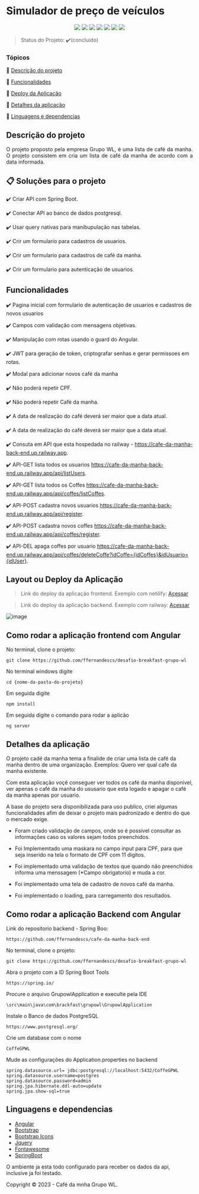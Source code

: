 <h1>Simulador de preço de veículos</h1> 

<p align="center">
  <img src="https://img.shields.io/static/v1?label=angular&message=framework&color=blue&style=for-the-badge&logo=ANGULAR"/>
  <img src="http://img.shields.io/static/v1?label=TypeScript&message=Bootstrap&color=red&style=for-the-badge&logo=typescript"/>
   <img src="http://img.shields.io/static/v1?label=Bootstrap&message=Bootstrap&color=red&style=for-the-badge&logo=bootstrap"/>
  <img src="https://img.shields.io/static/v1?label=Netilify&message=deploy&color=blue&style=for-the-badge&logo=netlify"/>
 <img src="https://img.shields.io/static/v1?label=Railway&message=deploy&color=blue&style=for-the-badge&logo=railway"/>
   <img src="https://img.shields.io/static/v1?label=Postgresql&message=deploy&color=blue&style=for-the-badge&logo=postgresql"/>
  
   <img src="http://img.shields.io/static/v1?label=STATUS&message=CONCLUIDO&color=GREEN&style=for-the-badge"/>
</p>

> Status do Projeto: :heavy_check_mark:(concluido)

### Tópicos 

:small_blue_diamond: [Descrição do projeto](#descrição-do-projeto)

:small_blue_diamond: [Funcionalidades](#funcionalidades)

:small_blue_diamond: [Deploy da Aplicação](#layout-ou-deploy-da-aplicação)

:small_blue_diamond: [Detalhes da aplicação](#detalhes-da-aplicação)

:small_blue_diamond: [Linguagens e dependencias](#linguagens-e-dependencias)


## Descrição do projeto 

<p align="justify">
O projeto proposto pela empresa Grupo WL, é uma lista de café da manha. O projeto consistem em cria um lista de café da manha de acordo com a data informada.
  
</p>

## 📋 Soluções para o projeto

:heavy_check_mark: Criar API com Spring Boot.

:heavy_check_mark: Conectar API ao banco de dados postgresql.

:heavy_check_mark: Usar query nativas para manibupulação nas tabelas.

:heavy_check_mark: Crir um formulario para cadastros de usuarios.

:heavy_check_mark: Crir um formulario para cadastros de café da manha.

:heavy_check_mark: Crir um formulario para autenticação de usuarios.


## Funcionalidades

:heavy_check_mark: Pagina inicial com formulario de autenticação de usuarios e cadastros de novos usuarios  

:heavy_check_mark: Campos com validação com mensagens objetivas.

:heavy_check_mark: Manipulação com rotas usando o guard do Angular. 

:heavy_check_mark: JWT para geração de token, criptografar senhas e gerar permissoes em rotas.

:heavy_check_mark: Modal para adicionar novos café da manha

:heavy_check_mark: Não poderá repetir CPF.

:heavy_check_mark: Não poderá repetir Café da manha.

:heavy_check_mark: A data de realização do café deverá ser maior que a data atual.

:heavy_check_mark: A data de realização do café deverá ser maior que a data atual.

:heavy_check_mark: Consuta em API que esta hospedada no railway - https://cafe-da-manha-back-end.up.railway.app.

:heavy_check_mark: API-GET lista todos os usuarios https://cafe-da-manha-back-end.up.railway.app/api/listUsers.

:heavy_check_mark: API-GET lista todos os Coffes https://cafe-da-manha-back-end.up.railway.app/api/coffes/listCoffes.

:heavy_check_mark: API-POST cadastra novos usuarios https://cafe-da-manha-back-end.up.railway.app/api/register.

:heavy_check_mark: API-POST cadastra novos coffes https://cafe-da-manha-back-end.up.railway.app/api/coffes/register.

:heavy_check_mark: API-DEL apaga coffes por usuario https://cafe-da-manha-back-end.up.railway.app/api/coffes/deleteCoffe?idCoffe={idCoffes}&idUsuario={idUser}.

## Layout ou Deploy da Aplicação

> Link do deploy da aplicação frontend. Exemplo com netilify: [Acessar](https://cafedamanhagrupowl.netlify.app) 

> Link do deploy da aplicação backend. Exemplo com railway: [Acessar](https://cafe-da-manha-back-end.up.railway.app) 

![image](https://i.postimg.cc/MHrBN7GY/Design-sem-nome.gif)

## Como rodar a aplicação frontend com Angular

No terminal, clone o projeto: 

```
git clone https://github.com/ffernandescs/desafio-breakfast-grupo-wl
```

No terminal windows digite

```
cd {nome-da-pasta-do-projeto}
```

Em seguida digite

```
npm install
```

Em seguida digite o comando para rodar a aplicão

```
ng server
```

## Detalhes da aplicação

O projeto cadé da manha tema a finalide de criar uma lista de café da manha dentro de uma organização.
Exemplos: Quero ver qual cafe da manha existente.

Com esta aplicação voçê conseguer ver todos os café da manha disponivel, ver apenas o café da manha do ususario que esta logado e apagar o café da manha apenas por usuario.

A base do projeto sera disponibilizada para uso publico, criei algumas funcionalidades afim de deixar o projeto mais padronizado e dentro do que o mercado exige.

  - Foram criado validação de campos, onde so é possivel consultar as informações caso os valores sejam todos preenchidos.

  - Foi Implememtado uma maskara no campo input para CPF, para que seja inserido na tela o formato de CPF com 11 digitos.

  - Foi implementado uma validação de textos que quando não preenchidos informa uma menssagem (*Campo obrigatorio) e muda a cor.

  - Foi implementado uma tela de cadastro de novos café da manha.

  - Foi implementado o loading, para carregamento dos resultados.


## Como rodar a aplicação Backend com Angular

Link do repositorio backend - Spring Boo:

```
https://github.com/ffernandescs/cafe-da-manha-back-end
```

No terminal, clone o projeto: 

```
git clone https://github.com/ffernandescs/desafio-breakfast-grupo-wl
```

Abra o projeto com a ID Spring Boot Tools

```
https://spring.io/
```

Procure o arquivo GrupowlApplication e execulte pela IDE

```
\src\main\java\com\brackfast\grupowl\GrupowlApplication
```

Instale o Banco de dados PostgreSQL

```
https://www.postgresql.org/
```

Crie um database com o nome

```
CoffeGPWL
```

Mude as configurações do Application.properties no backend

```
spring.datasource.url= jdbc:postgresql://localhost:5432/CoffeGPWL
spring.datasource.username=postgres
spring.datasource.password=admin
spring.jpa.hibernate.ddl-auto=update
spring.jpa.show-sql=true
```

## Linguagens e dependencias

- [Angular](https://angular.io/start)
- [Bootstrap](https://getbootstrap.com/)
- [Bootstrap Icons](https://icons.getbootstrap.com/)
- [Jquery](https://jquery.com/)
- [Fontawesome](https://github.com/bootsoon/font-awesome)
- [SpringBoot](https://github.com/nbfontana/spring-boot)

O ambiente ja esta todo configurado para receber os dados da api, inclusive ja foi testado.


Copyright :copyright: 2023 - Café da mnha Grupo WL.
